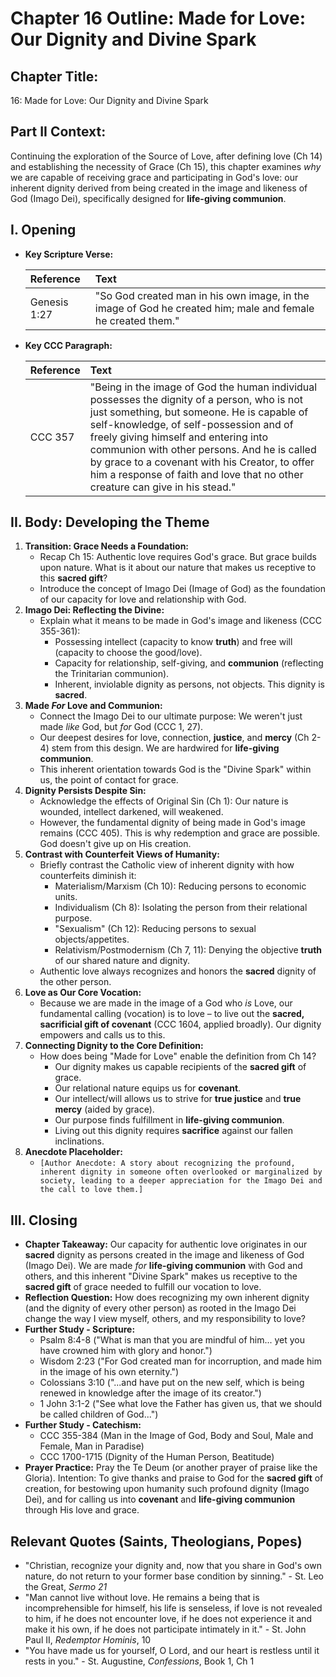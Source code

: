 # Chapter 16 Outline: Made for Love: Our Dignity and Divine Spark

## Chapter Title:
16: Made for Love: Our Dignity and Divine Spark

## Part II Context:
Continuing the exploration of the Source of Love, after defining love (Ch 14) and establishing the necessity of Grace (Ch 15), this chapter examines *why* we are capable of receiving grace and participating in God's love: our inherent dignity derived from being created in the image and likeness of God (Imago Dei), specifically designed for **life-giving communion**.

## I. Opening

*   **Key Scripture Verse:**

    | Reference   | Text                                                                                             |
    | :---------- | :----------------------------------------------------------------------------------------------- |
    | Genesis 1:27 | "So God created man in his own image, in the image of God he created him; male and female he created them." |

*   **Key CCC Paragraph:**

    | Reference | Text                                                                                                                                                                                                                                                                                                                                                                                       |
    | :-------- | :----------------------------------------------------------------------------------------------------------------------------------------------------------------------------------------------------------------------------------------------------------------------------------------------------------------------------------------------------------------------------------------- |
    | CCC 357   | "Being in the image of God the human individual possesses the dignity of a person, who is not just something, but someone. He is capable of self-knowledge, of self-possession and of freely giving himself and entering into communion with other persons. And he is called by grace to a covenant with his Creator, to offer him a response of faith and love that no other creature can give in his stead." |

## II. Body: Developing the Theme

1.  **Transition: Grace Needs a Foundation:**
    *   Recap Ch 15: Authentic love requires God's grace. But grace builds upon nature. What is it about our nature that makes us receptive to this **sacred gift**?
    *   Introduce the concept of Imago Dei (Image of God) as the foundation of our capacity for love and relationship with God.
2.  **Imago Dei: Reflecting the Divine:**
    *   Explain what it means to be made in God's image and likeness (CCC 355-361):
        *   Possessing intellect (capacity to know **truth**) and free will (capacity to choose the good/love).
        *   Capacity for relationship, self-giving, and **communion** (reflecting the Trinitarian communion).
        *   Inherent, inviolable dignity as persons, not objects. This dignity is **sacred**.
3.  **Made *For* Love and Communion:**
    *   Connect the Imago Dei to our ultimate purpose: We weren't just made *like* God, but *for* God (CCC 1, 27).
    *   Our deepest desires for love, connection, **justice**, and **mercy** (Ch 2-4) stem from this design. We are hardwired for **life-giving communion**.
    *   This inherent orientation towards God is the "Divine Spark" within us, the point of contact for grace.
4.  **Dignity Persists Despite Sin:**
    *   Acknowledge the effects of Original Sin (Ch 1): Our nature is wounded, intellect darkened, will weakened.
    *   However, the fundamental dignity of being made in God's image remains (CCC 405). This is why redemption and grace are possible. God doesn't give up on His creation.
5.  **Contrast with Counterfeit Views of Humanity:**
    *   Briefly contrast the Catholic view of inherent dignity with how counterfeits diminish it:
        *   Materialism/Marxism (Ch 10): Reducing persons to economic units.
        *   Individualism (Ch 8): Isolating the person from their relational purpose.
        *   "Sexualism" (Ch 12): Reducing persons to sexual objects/appetites.
        *   Relativism/Postmodernism (Ch 7, 11): Denying the objective **truth** of our shared nature and dignity.
    *   Authentic love always recognizes and honors the **sacred** dignity of the other person.
6.  **Love as Our Core Vocation:**
    *   Because we are made in the image of a God who *is* Love, our fundamental calling (vocation) is to love – to live out the **sacred, sacrificial gift of covenant** (CCC 1604, applied broadly). Our dignity empowers and calls us to this.
7.  **Connecting Dignity to the Core Definition:**
    *   How does being "Made for Love" enable the definition from Ch 14?
        *   Our dignity makes us capable recipients of the **sacred gift** of grace.
        *   Our relational nature equips us for **covenant**.
        *   Our intellect/will allows us to strive for **true justice** and **true mercy** (aided by grace).
        *   Our purpose finds fulfillment in **life-giving communion**.
        *   Living out this dignity requires **sacrifice** against our fallen inclinations.
8.  **Anecdote Placeholder:**
    *   `[Author Anecdote: A story about recognizing the profound, inherent dignity in someone often overlooked or marginalized by society, leading to a deeper appreciation for the Imago Dei and the call to love them.]`

## III. Closing

*   **Chapter Takeaway:** Our capacity for authentic love originates in our **sacred** dignity as persons created in the image and likeness of God (Imago Dei). We are made *for* **life-giving communion** with God and others, and this inherent "Divine Spark" makes us receptive to the **sacred gift** of grace needed to fulfill our vocation to love.
*   **Reflection Question:** How does recognizing my own inherent dignity (and the dignity of every other person) as rooted in the Imago Dei change the way I view myself, others, and my responsibility to love?
*   **Further Study - Scripture:**
    *   Psalm 8:4-8 ("What is man that you are mindful of him... yet you have crowned him with glory and honor.")
    *   Wisdom 2:23 ("For God created man for incorruption, and made him in the image of his own eternity.")
    *   Colossians 3:10 ("...and have put on the new self, which is being renewed in knowledge after the image of its creator.")
    *   1 John 3:1-2 ("See what love the Father has given us, that we should be called children of God...")
*   **Further Study - Catechism:**
    *   CCC 355-384 (Man in the Image of God, Body and Soul, Male and Female, Man in Paradise)
    *   CCC 1700-1715 (Dignity of the Human Person, Beatitude)
*   **Prayer Practice:** Pray the Te Deum (or another prayer of praise like the Gloria). Intention: To give thanks and praise to God for the **sacred gift** of creation, for bestowing upon humanity such profound dignity (Imago Dei), and for calling us into **covenant** and **life-giving communion** through His love and grace.

## Relevant Quotes (Saints, Theologians, Popes)

*   "Christian, recognize your dignity and, now that you share in God's own nature, do not return to your former base condition by sinning." - St. Leo the Great, *Sermo 21*
*   "Man cannot live without love. He remains a being that is incomprehensible for himself, his life is senseless, if love is not revealed to him, if he does not encounter love, if he does not experience it and make it his own, if he does not participate intimately in it." - St. John Paul II, *Redemptor Hominis*, 10
*   "You have made us for yourself, O Lord, and our heart is restless until it rests in you." - St. Augustine, *Confessions*, Book 1, Ch 1
